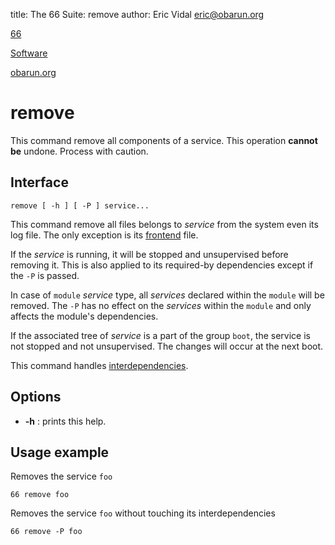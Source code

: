 title: The 66 Suite: remove
author: Eric Vidal <eric@obarun.org>

[66](index.html)

[Software](https://web.obarun.org/software)

[obarun.org](https://web.obarun.org)

# remove

This command remove all components of a service. This operation **cannot be** undone. Process with caution.

## Interface

```
remove [ -h ] [ -P ] service...
```

This command remove all files belongs to *service* from the system even its log file. The only exception is its [frontend](66-frontend.html) file.

If the *service* is running, it will be stopped and unsupervised before removing it. This is also applied to its required-by dependencies except if the `-P` is passed.

In case of `module` *service* type, all *services* declared within the `module` will be removed. The `-P` has no effect on the *services* within the `module` and only affects the module's dependencies.

If the associated tree of *service* is a part of the group `boot`, the service is not stopped and not unsupervised. The changes will occur at the next boot.

This command handles [interdependencies](66.html#handling-dependencies).

## Options

- **-h** : prints this help.

## Usage example

Removes the service `foo`

```
66 remove foo
```

Removes the service `foo` without touching its interdependencies

```
66 remove -P foo
```